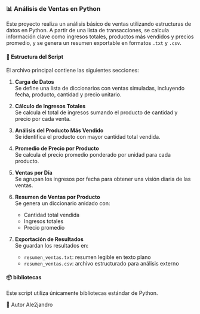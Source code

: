 ### 📊 Análisis de Ventas en Python

Este proyecto realiza un análisis básico de ventas utilizando estructuras de datos en Python. A partir de una lista de transacciones, se calcula información clave como ingresos totales, productos más vendidos y precios promedio, y se genera un resumen exportable en formatos `.txt` y `.csv`.

#### 📁 Estructura del Script

El archivo principal contiene las siguientes secciones:

1. **Carga de Datos**  
   Se define una lista de diccionarios con ventas simuladas, incluyendo fecha, producto, cantidad y precio unitario.

2. **Cálculo de Ingresos Totales**  
   Se calcula el total de ingresos sumando el producto de cantidad y precio por cada venta.

3. **Análisis del Producto Más Vendido**  
   Se identifica el producto con mayor cantidad total vendida.

4. **Promedio de Precio por Producto**  
   Se calcula el precio promedio ponderado por unidad para cada producto.

5. **Ventas por Día**  
   Se agrupan los ingresos por fecha para obtener una visión diaria de las ventas.

6. **Resumen de Ventas por Producto**  
   Se genera un diccionario anidado con:
   - Cantidad total vendida  
   - Ingresos totales  
   - Precio promedio

7. **Exportación de Resultados**  
   Se guardan los resultados en:
   - `resumen_ventas.txt`: resumen legible en texto plano  
   - `resumen_ventas.csv`: archivo estructurado para análisis externo

#### 📦 bibliotecas

Este script utiliza únicamente bibliotecas estándar de Python.


🧠 Autor
Ale2jandro


